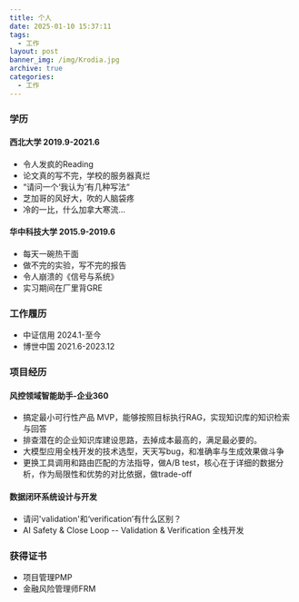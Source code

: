 ```yaml
---
title: 个人
date: 2025-01-10 15:37:11
tags:
  - 工作
layout: post
banner_img: /img/Krodia.jpg
archive: true
categories: 
  - 工作
---
```


### 学历
#### 西北大学 2019.9-2021.6
- 令人发疯的Reading
- 论文真的写不完，学校的服务器真烂
- “请问一个‘我认为’有几种写法“
- 芝加哥的风好大，吹的人脑袋疼
- 冷的一比，什么加拿大寒流...
#### 华中科技大学 2015.9-2019.6
- 每天一碗热干面
- 做不完的实验，写不完的报告
- 令人崩溃的《信号与系统》
- 实习期间在厂里背GRE
### 工作履历
- 中证信用 2024.1-至今
- 博世中国 2021.6-2023.12
### 项目经历
#### 风控领域智能助手-企业360
- 搞定最小可行性产品 MVP，能够按照目标执行RAG，实现知识库的知识检索与回答
- 排查潜在的企业知识库建设思路，去掉成本最高的，满足最必要的。
- 大模型应用全栈开发的技术选型，天天写bug，和准确率与生成效果做斗争
- 更换工具调用和路由匹配的方法指导，做A/B test，核心在于详细的数据分析，作为局限性和优势的对比依据，做trade-off

#### 数据闭环系统设计与开发
- 请问'validation'和‘verification’有什么区别？
- AI Safety & Close Loop -- Validation & Verification 全栈开发

### 获得证书
- 项目管理PMP
- 金融风险管理师FRM